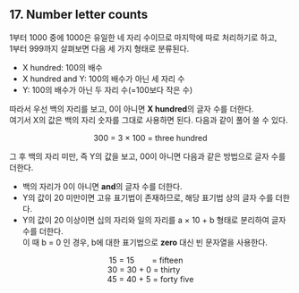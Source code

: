 ## 17. Number letter counts

1부터 1000 중에 1000은 유일한 네 자리 수이므로 마지막에 따로 처리하기로 하고,<br>
1부터 999까지 살펴보면 다음 세 가지 형태로 분류된다.

* X hundred: 100의 배수
* X hundred and Y: 100의 배수가 아닌 세 자리 수
* Y: 100의 배수가 아닌 두 자리 수(=100보다 작은 수)

따라서 우선 백의 자리를 보고, 0이 아니면 **X hundred**의 글자 수를 더한다.<br>
여기서 X의 값은 백의 자리 숫자를 그대로 사용하면 된다. 다음과 같이 풀어 쓸 수 있다.

<p align="center">
  300 = 3 &times; 100 = three hundred
</p>

그 후 백의 자리 미만, 즉 Y의 값을 보고, 00이 아니면 다음과 같은 방법으로 글자 수를 더한다.

* 백의 자리가 0이 아니면 **and**의 글자 수를 더한다.
* Y의 값이 20 미만이면 고유 표기법이 존재하므로, 해당 표기법 상의 글자 수를 더한다.
* Y의 값이 20 이상이면 십의 자리와 일의 자리를 a &times; 10 + b 형태로 분리하여 글자 수를 더한다.<br>
이 때 b = 0 인 경우, b에 대한 표기법으로 **zero** 대신 빈 문자열을 사용한다.

<p align="center">
  15 = 15&nbsp;&nbsp;&nbsp;&nbsp;&nbsp;&nbsp;&nbsp;&nbsp;= fifteen&nbsp;&nbsp;&nbsp;&nbsp;<br>
  30 = 30 + 0 = thirty&nbsp;&nbsp;&nbsp;&nbsp;&nbsp;&nbsp;<br>
  45 = 40 + 5 = forty five
</p>
